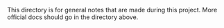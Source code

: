 This directory is for general notes that are made during this project. More official docs should go in the directory above.
